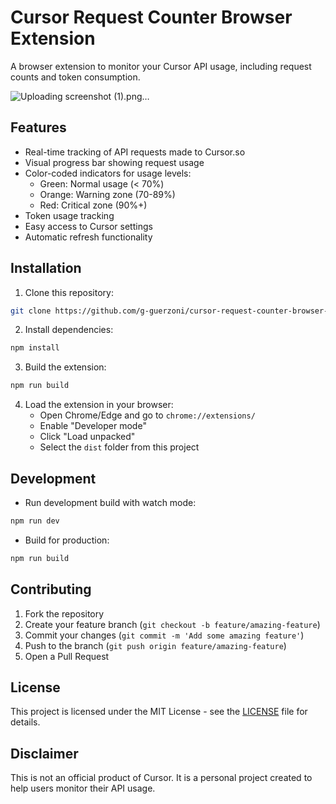 # Cursor Request Counter Browser Extension

A browser extension to monitor your Cursor API usage, including request counts and token consumption.

![Uploading screenshot (1).png…]()

## Features

- Real-time tracking of API requests made to Cursor.so
- Visual progress bar showing request usage
- Color-coded indicators for usage levels:
  - Green: Normal usage (< 70%)
  - Orange: Warning zone (70-89%)
  - Red: Critical zone (90%+)
- Token usage tracking
- Easy access to Cursor settings
- Automatic refresh functionality

## Installation

1. Clone this repository:
```bash
git clone https://github.com/g-guerzoni/cursor-request-counter-browser-extension.git
```

2. Install dependencies:
```bash
npm install
```

3. Build the extension:
```bash
npm run build
```

4. Load the extension in your browser:
   - Open Chrome/Edge and go to `chrome://extensions/`
   - Enable "Developer mode"
   - Click "Load unpacked"
   - Select the `dist` folder from this project

## Development

- Run development build with watch mode:
```bash
npm run dev
```

- Build for production:
```bash
npm run build
```

## Contributing

1. Fork the repository
2. Create your feature branch (`git checkout -b feature/amazing-feature`)
3. Commit your changes (`git commit -m 'Add some amazing feature'`)
4. Push to the branch (`git push origin feature/amazing-feature`)
5. Open a Pull Request

## License

This project is licensed under the MIT License - see the [LICENSE](LICENSE) file for details.

## Disclaimer

This is not an official product of Cursor. It is a personal project created to help users monitor their API usage. 
